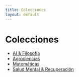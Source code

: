 ```yaml
---
title: Colecciones
layout: default
---
```

# Colecciones

<!-- Lista manual (rápido al inicio). Agrega entradas al crear colecciones. -->
- [AI & Filosofía](/collections/ai-filosofia/)
- [Agrociencias](/collections/agrociencias/)
- [Matemáticas](/collections/matematicas/)
- [Salud Mental & Recuperación](/collections/salud-mental/)
